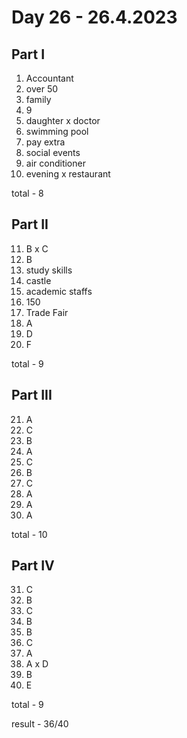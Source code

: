 # Day 26 - 26.4.2023

## Part I

1. Accountant
2. over 50
3. family
4. 9
5. daughter x doctor
6. swimming pool
7. pay extra
8. social events
9. air conditioner
10. evening x restaurant

total - 8

## Part II

11. B x C
12. B
13. study skills
14. castle
15. academic staffs
16. 150
17. Trade Fair
18. A
19. D
20. F

total - 9

## Part III

21. A
22. C
23. B
24. A
25. C
26. B
27. C
28. A
29. A
30. A

total - 10

## Part IV

31. C
32. B
33. C
34. B
35. B
36. C
37. A
38. A x D
39. B
40. E

total - 9

result - 36/40